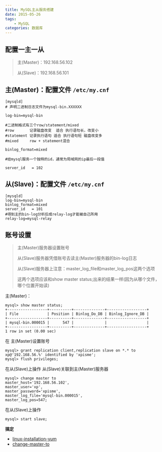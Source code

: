 ```yaml
---
title: MySQL主从服务搭建
date: 2015-05-26
tags:
    - MySQL
categories: 数据库
---
```



## 配置一主一从
> 主(Master)：192.168.56.102
>
> 从(Slave)：192.168.56.101


## 主(Master)：配置文件 `/etc/my.cnf`
```
[mysqld]
# 声明二进制日志文件为mysql-bin.XXXXXX

log-bin=mysql-bin

#二进制格式有三个row/statement/mixed
#row       记录磁盘改变  适合 执行语句长，改变小
#statement 记录执行语句 适合 执行语句短 磁盘改变多
#mixed     row + statement混合

binlog_format=mixed

#给mysql服务一个独特的id，通常为局域网的ip最后一段值

server_id   = 102
```


## 从(Slave)：配置文件 `/etc/my.cnf`
```
[mysqld]
log-bin=mysql-bin
binlog_format=mixed
server_id   = 101
#得到主的bin-log分析后成relay-log才能被自己所用
relay-log=mysql-relay
```

## 账号设置
> 主(Master)服务器设置账号
>
> 从(Slave)服务器凭借账号去读主(Master)服务器的bin-log日志
>
> 从(Slave)服务器上注意：master_log_file和master_log_pos这两个选项
>
> 这两个选项应该和show master status;出来的结果一样(因为从哪个文件，哪个位置开始读)

主(Master)：
```
mysql> show master status;
+------------------+----------+--------------+------------------+
| File             | Position | Binlog_Do_DB | Binlog_Ignore_DB |
+------------------+----------+--------------+------------------+
| mysql-bin.000015 |      547 |              |                  |
+------------------+----------+--------------+------------------+
1 row in set (0.00 sec)
```

在 主(Master)设置账号
```
mysql> grant replication client,replication slave on *.* to xp@'192.168.56.%' identified by 'xpisme';
mysql> flush privileges;
```

在从(Slave)上操作 从(Slave)关联到主(Master)服务器
```
mysql> change master to
master_host='192.168.56.102',
master_user='xp',
master_password='xpisme',
master_log_file='mysql-bin.000015',
master_log_pos=547;
```

在从(Slave)上操作
```
mysql> start slave;
```

**搞定**

- [linux-installation-yum](https://dev.mysql.com/doc/refman/5.6/en/linux-installation-yum-repo.html)
- [change-master-to](https://dev.mysql.com/doc/refman/5.6/en/change-master-to.html)
